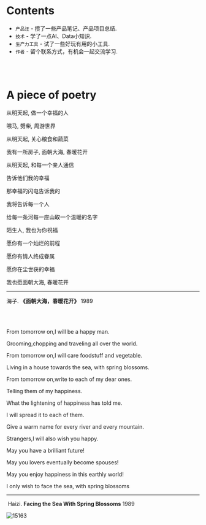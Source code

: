 # Contents

* `产品汪` - 攒了一些产品笔记、产品项目总结.
* `技术` - 学了一点AI、Data小知识.
* `生产力工具` - 试了一些好玩有用的小工具.
* `作者` - 留个联系方式，有机会一起交流学习.



<br>

<br>



# A piece of poetry

从明天起, 做一个幸福的人

喂马, 劈柴, 周游世界

从明天起, 关心粮食和蔬菜

我有一所房子, 面朝大海, 春暖花开



从明天起, 和每一个亲人通信

告诉他们我的幸福

那幸福的闪电告诉我的

我将告诉每一个人



给每一条河每一座山取一个温暖的名字

陌生人, 我也为你祝福

愿你有一个灿烂的前程

愿你有情人终成眷属

愿你在尘世获的幸福

我也愿面朝大海, 春暖花开

------

 海子.  **《面朝大海，春暖花开》**   1989 

<br>

<br>

From tomorrow on,I will be a happy man.



Grooming,chopping and traveling all over the world.



From tomorrow on,I will care foodstuff and vegetable.



Living in a house towards the sea, with spring blossoms.





From tomorrow on,write to each of my dear ones.



Telling them of my happiness.



What the lightening of happiness has told me.



I will spread it to each of them.





Give a warm name for every river and every mountain.



Strangers,I will also wish you happy.



May you have a brilliant future!



May you lovers eventually become spouses!



May you enjoy happiness in this earthly world!



I only wish to face the sea, with spring blossoms

----

​																																								Haizi.   **Facing the Sea With Spring Blossoms**             1989

![15163](https://rivers19-1300325434.cos.ap-beijing.myqcloud.com/2020-04-02-084038.jpg)

